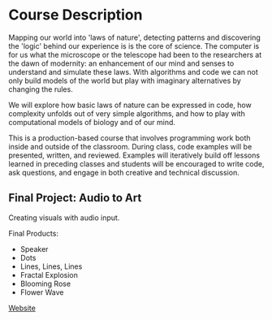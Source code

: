 # Course Description

Mapping our world into 'laws of nature', detecting patterns and discovering the 'logic' behind our experience is is the core of science. The computer is for us what the microscope or the telescope had been to the researchers at the dawn of modernity: an enhancement of our mind and senses to understand and simulate these laws. With algorithms and code we can not only build models of the world but play with imaginary alternatives by changing the rules.

We will explore how basic laws of nature can be expressed in code, how complexity unfolds out of very simple algorithms, and how to play with computational models of biology and of our mind.

This is a production-based course that involves programming work both inside and outside of the classroom. During class, code examples will be presented, written, and reviewed. Examples will iteratively build off lessons learned in preceding classes and students will be encouraged to write code, ask questions, and engage in both creative and technical discussion.

## Final Project: Audio to Art
Creating visuals with audio input.

Final Products:
* Speaker
* Dots
* Lines, Lines, Lines
* Fractal Explosion
* Blooming Rose
* Flower Wave

[Website](https://ariyachlt.github.io/Decoding_Nature/)
